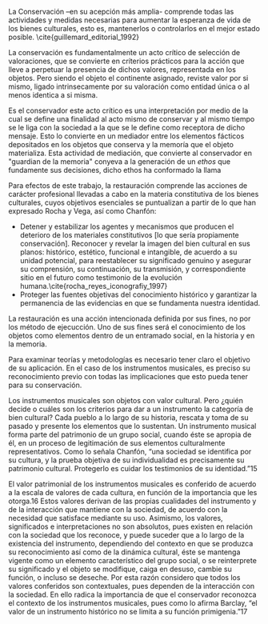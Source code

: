 La Conservación –en su acepción más amplia- comprende todas las actividades y medidas necesarias para aumentar la esperanza de vida de los bienes culturales, esto es, mantenerlos o controlarlos en el mejor estado posible. \cite{guillemard_editorial_1992}

La conservación es fundamentalmente un acto crítico de selección de valoraciones, que se convierte en críterios prácticos para la acción que lleve a perpetuar la presencia de dichos valores, representada en los objetos. Pero siendo el objeto el continente asignado, reviste valor por si mismo, ligado intrinsecamente por su valoración como entidad única o al menos identica a si misma. 

Es el conservador este acto crítico es una interpretación por medio de la cual se define una finalidad al acto mismo de conservar y al mismo tiempo se le liga con la sociedad a la que se le define como receptora de dicho mensaje. Esto lo convierte en un mediador entre los elementos fácticos depositados en los objetos que conserva y la memoría que el objeto materializa. Esta actividad de mediación, que convierte al conservador en "guardian de la memoria" conyeva a la generación de un *ethos* que fundamente sus decisiones, dicho ethos ha conformado la llama

Para efectos de este trabajo, la restauración comprende las acciones de carácter profesional llevadas a cabo en la materia constitutiva de los bienes culturales, cuyos objetivos esenciales se puntualizan a partir de lo que han expresado Rocha y Vega, así como Chanfón:

+ Detener y estabilizar los agentes y mecanismos que producen el deterioro de los materiales constitutivos [lo que sería propiamente conservación]. Reconocer y revelar la imagen del bien cultural en sus planos: histórico, estético, funcional e intangible, de acuerdo a su unidad potencial, para reestablecer su significado genuino y asegurar su comprensión, su continuación, su transmisión, y correspondiente sitio en el futuro como testimonio de la evolución humana.\cite{rocha_reyes_iconografiy_1997}
+ Proteger las fuentes objetivas del conocimiento histórico y garantizar la permanencia de las evidencias en que se fundamenta nuestra identidad.

La restauración es una acción intencionada definida por sus fines, no por los método de ejecucción. Uno de sus fines será el conocimiento de los objetos como elementos dentro de un entramado social, en la historia y en la memoria.

Para examinar teorías y metodologías es necesario tener claro el objetivo de su aplicación. En el caso de los instrumentos musicales, es preciso su reconocimiento previo con todas las implicaciones que esto pueda tener para su conservación.

Los instrumentos musicales son objetos con valor cultural. Pero ¿quién decide o cuáles son los criterios para dar a un instrumento la categoría de bien cultural? Cada pueblo a lo largo de su historia, rescata y toma de su pasado y presente los elementos que lo sustentan. Un instrumento musical forma parte del patrimonio de un grupo social, cuando éste se apropia de él, en un proceso de legitimación de sus elementos culturalmente representativos. Como lo señala Chanfón, “una sociedad se identifica por su cultura, y la prueba objetiva de su individualidad es precisamente su patrimonio cultural. Protegerlo es cuidar los testimonios de su identidad.”15

El valor patrimonial de los instrumentos musicales es conferido de acuerdo a la escala de valores de cada cultura, en función de la importancia que les otorga.16 Estos valores derivan de las propias cualidades del instrumento y de la interacción que mantiene con la sociedad, de acuerdo con la necesidad que satisface mediante su uso. Asimismo, los valores, significados e interpretaciones no son absolutos, pues existen en relación con la sociedad que los reconoce, y puede suceder que a lo largo de la existencia del instrumento, dependiendo del contexto en que se produzca su reconocimiento así como de la dinámica cultural, éste se mantenga vigente como un elemento característico del grupo social, o se reinterprete su significado y el objeto se modifique, caiga en desuso, cambie su función, o incluso se deseche. Por esta razón considero que todos los valores conferidos son contextuales, pues dependen de la interacción con la sociedad. En ello radica la importancia de que el conservador reconozca el contexto de los instrumentos musicales, pues como lo afirma Barclay, “el valor de un instrumento histórico no se limita a su función primigenia.”17